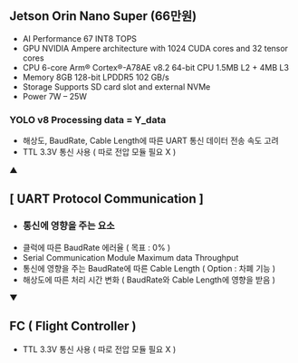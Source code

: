## Jetson Orin Nano Super (66만원) 
- AI Performance	67 INT8 TOPS
- GPU	NVIDIA Ampere architecture with 1024 CUDA cores and 32 tensor cores
- CPU	6-core Arm® Cortex®-A78AE v8.2 64-bit CPU 1.5MB L2 + 4MB L3
- Memory 8GB 128-bit LPDDR5 102 GB/s
- Storage	Supports SD card slot and external NVMe
- Power	7W – 25W

### YOLO v8 Processing data = Y_data
- 해상도, BaudRate, Cable Length에 따른 UART 통신 데이터 전송 속도 고려
- TTL 3.3V 통신 사용 ( 따로 전압 모듈 필요 X )

▲

## [ UART Protocol Communication ]
- ### 통신에 영향을 주는 요소
- 클럭에 따른 BaudRate 에러율 ( 목표 : 0% ) 
- Serial Communication Module Maximum data Throughput
- 통신에 영향을 주는 BaudRate에 따른 Cable Length ( Option : 차폐 기능 )
- 해상도에 따른 처리 시간 변화 ( BaudRate와 Cable Length에 영향을 받음 )

▼

## FC ( Flight Controller )
- TTL 3.3V 통신 사용 ( 따로 전압 모듈 필요 X )
